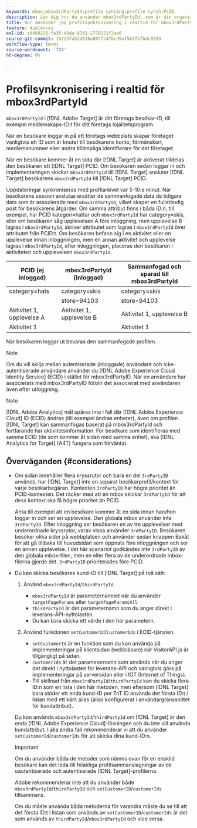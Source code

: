 ```yaml
---
keywords: mbox;mbox3rdPartyId;profile syncing;profile synch;PCID
description: Lär dig hur du använder mbox3rdPartyId, som är din organisations besökar-ID, till exempel medlems-ID eller din organisations lojalitetsprogram.
title: Hur använder jag profilsynkronisering i realtid för mbox3rdPartyId?
feature: Audiences
exl-id: ed409225-fa35-49da-87d1-1770221f2ae0
source-git-commit: 152257a52d836a88ffcd76cd9af5b3fbfbdc0839
workflow-type: tm+mt
source-wordcount: '734'
ht-degree: 0%

---
```


# Profilsynkronisering i realtid för mbox3rdPartyId

`mbox3rdPartyId` i [!DNL Adobe Target] är ditt företags besökar-ID, till exempel medlemskaps-ID:t för ditt företags lojalitetsprogram.

När en besökare loggar in på ett företags webbplats skapar företaget vanligtvis ett ID som är knutet till besökarens konto, förmånskort, medlemsnummer eller andra tillämpliga identifierare för det företaget.

När en besökare kommer åt en sida där [!DNL Target] är aktiverat tilldelas den besökaren ett [!DNL Target] PCID. Om besökaren sedan loggar in och implementeringen skickar `mbox3rdPartyId` till [!DNL Target] ansluter [!DNL Target] besökarens `mbox3rdPartyId` till [!DNL Target] PCID.

Uppdateringar synkroniseras med profilarkivet var 5-10:e minut. När besökarens session avslutas ersätter de sammanfogade data de tidigare data som är associerade med `mbox3rdPartyId`, vilket skapar en fullständig post för besökarens åtgärder. Om samma attribut finns i båda ID:n, till exempel, har PCID kategori=hattar och `mbox3rdPartyId` har category=skis, eller om besökaren såg upplevelsen A före inloggning, men upplevelse B lagras i `mbox3rdPartyId`, skriver attributet som lagras i `mbox3rdPartyId` över attributet från PCID:t. Om besökaren befann sig i en aktivitet eller en upplevelse innan inloggningen, men en annan aktivitet och upplevelse lagras i `mbox3rdPartyId`, efter inloggningen, placeras den besökaren i aktiviteten och upplevelsen `mbox3rdPartyId`.

| PCID (ej inloggad) | mbox3rdPartyId (inloggad) | Sammanfogad och sparad till mbox3rdPartyId |
|---|---|---|
| category=hats | category=skis | category=skis |
|   | store=94103 | store=94103 |
| Aktivitet 1, upplevelse A | Aktivitet 1, upplevelse B | Aktivitet 1, upplevelse B |
| Aktivitet 1 |  | Aktivitet 1 |

När besökaren loggar ut bevaras den sammanfogade profilen.

>[!NOTE]
>
>Om du vill skilja mellan autentiserade (inloggade) användare och icke-autentiserade användare använder du [!DNL Adobe Experience Cloud Identity Service] (ECID) i stället för mbox3rdPartyID. När en användare har associerats med mbox3rdPartyID förblir det associerat med användaren även efter utloggning.

>[!NOTE]
>
>[!DNL Adobe Analytics] mål spåras inte i fall där [!DNL Adobe Experience Cloud] ID (ECID) ändras (till exempel ändras enheter), även om profilen [!DNL Target] kan sammanfogas baserat på mbox3rdPartyId och fortfarande har aktivitetsinformation. För besökare som identifieras med samma ECID (de som kommer åt sidan med samma enhet), ska [!DNL Analytics for Target] (A4T) fungera som förväntat.

## Överväganden {#considerations}

* Om sidan innehåller flera kryssrutor och bara en del `3rdPartyID` används, har [!DNL Target] inte en separat besökarprofil/kontext för varje besökarbegäran. Kontexten `3rdPartyID` har högre prioritet än PCID-kontexten. Det räcker med att en mbox skickar `3rdPartyId` för att dess kontext ska få högre prioritet än PCID.

  Anta till exempel att en besökare kommer åt en sida innan han/hon loggar in och ser en upplevelse. Den globala mbox använder inte `3rdPartyID`. Efter inloggning ser besökaren en av tre upplevelser med underordnade kryssrutor, varav vissa använder `3rdPartyID`. Besökaren besöker olika sidor på webbplatsen och använder sedan knappen Bakåt för att gå tillbaka till huvudsidan som öppnats före inloggningen och ser en annan upplevelse. I det här scenariot godkändes inte `3rdPartyID` av den globala mbox-filen, men en eller flera av de underordnade mbox-filerna gjorde det. `3rdPartyID` prioriterades före PCID.

* Du kan skicka besökares kund-ID till [!DNL Target] på två sätt:

   1. Använd `mbox3rdPartyId`/`thirdPartyId`.

      * `mbox3rdPartyId` är parameternamnet när du använder `targetPageParams` eller `targetPageParamsAll`
      * `thirdPartyId` är det parameternamn som du anger direkt i leverans-API-nyttolasten.
      * Du kan bara skicka ett värde i den här parametern.

   1. Använd funktionen `setCustomerId`/`customerIds` i ECID-tjänsten.

      * `setCustomerId` är en funktion som du kan använda på implementeringar på klientsidan (webbläsare) när VisitorAPI.js är tillgängligt på sidan.
      * `customerIds` är det parameternamn som används när du anger det direkt i nyttolasten för leverans-API och vanligtvis görs på implementeringar på serversidan eller i IOT (Internet of Things).
      * Till skillnad från `mbox3rdPartyId`/`thirdPartyId` kan du skicka flera ID:n som en lista i den här metoden, men eftersom [!DNL Target] bara stöder ett enda kund-ID per TnT ID används det första ID:t i listan med ett känt alias (alias konfigurerat i användargränssnittet för kundattribut).

  Du kan använda `mbox3rdPartyId`/`thirdPartyId` om [!DNL Target] är den enda [!DNL Adobe Experience Cloud]-lösningen och du inte vill använda kundattribut. I alla andra fall rekommenderar vi att du använder `setCustomerId`/`customerIds` för att skicka dina kund-ID:n.

  >[!IMPORTANT]
  >
  > Om du använder båda de metoder som nämns ovan för en enskild besökare kan det leda till felaktiga profilsammanslagningar av de oautentiserade och autentiserade [!DNL Target]-profilerna.
  >
  >Adobe rekommenderar inte att du använder både `mbox3rdPartyId`/`thirdPartyId` och `setCustomerID`/`customerIds` tillsammans.
  >
  >Om du måste använda båda metoderna för varandra måste du se till att det första ID:t i listan som används av `setCustomerID`/`customerIds` är det som används av `thirdPartyId`/`mbox3rdPartyId` och vice versa.

